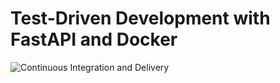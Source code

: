 # Test-Driven Development with FastAPI and Docker

![Continuous Integration and Delivery](https://github.com/plattr30/fastapi-tdd-docker/workflows/Continuous%20Integration%20and%20Delivery/badge.svg?branch=main)